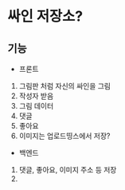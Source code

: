 # 싸인 저장소?

## 기능

- 프론트

1. 그림판 처럼 자신의 싸인을 그림
2. 작성자 받음
3. 그림 데이터
4. 댓글
5. 좋아요
6. 이미지는 업로드띵스에서 저장?

- 백엔드

1. 댓글, 좋아요, 이미지 주소 등 저장
2.
